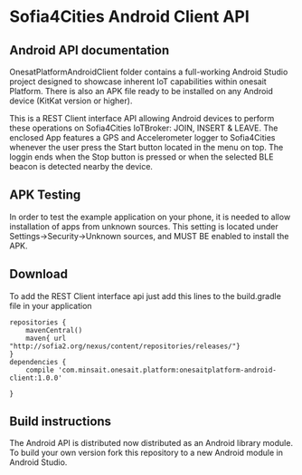 Sofia4Cities Android Client API
============================

## Android API documentation

OnesatPlatformAndroidClient folder contains a full-working Android Studio project designed to showcase inherent IoT capabilities within onesait Platform. 
There is also an APK file ready to be installed on any Android device (KitKat version or higher).

This is a REST Client interface API allowing Android devices to perform these operations on Sofia4Cities IoTBroker: JOIN, INSERT & LEAVE.
The enclosed App features a GPS and Accelerometer logger to Sofia4Cities whenever the user press the Start button located in the menu on top. The loggin ends when the Stop button is pressed or when the selected BLE beacon is detected nearby the device.

## APK Testing
In order to test the example application on your phone, it is needed to allow installation of apps from unknown sources. This setting is located under Settings->Security->Unknown sources, and MUST BE enabled to install the APK.

## Download
To add the REST Client interface api just add this lines to the build.gradle file in your application
```
repositories {
    mavenCentral()
    maven{ url "http://sofia2.org/nexus/content/repositories/releases/"}
}
dependencies {
	compile 'com.minsait.onesait.platform:onesaitplatform-android-client:1.0.0'

}
```

## Build instructions

The Android API is distributed now distributed as an Android library module. To build your own version fork this repository to a new Android module in Android Studio.

